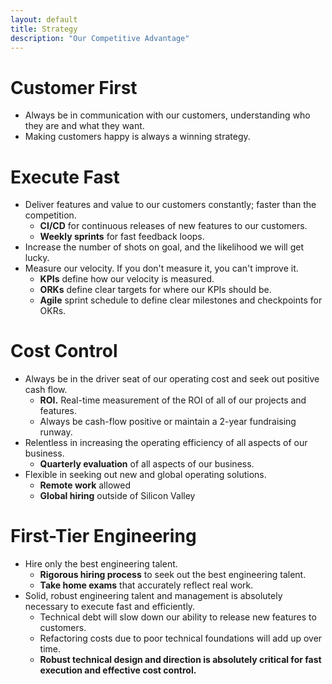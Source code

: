 ```yaml
---
layout: default
title: Strategy
description: "Our Competitive Advantage"
---
```


# Customer First
* Always be in communication with our customers, understanding who they are and what they want. 
* Making customers happy is always a winning strategy.

# Execute Fast
* Deliver features and value to our customers constantly; faster than the competition.
	* **CI/CD** for continuous releases of new features to our customers.
	* **Weekly sprints** for fast feedback loops.
* Increase the number of shots on goal, and the likelihood we will get lucky.
* Measure our velocity. If you don't measure it, you can't improve it.
	* **KPIs** define how our velocity is measured.
	* **ORKs** define clear targets for where our KPIs should be.
	* **Agile** sprint schedule to define clear milestones and checkpoints for OKRs.

# Cost Control
* Always be in the driver seat of our operating cost and seek out positive cash flow.
	* **ROI.** Real-time measurement of the ROI of all of our projects and features.
	* Always be cash-flow positive or maintain a 2-year fundraising runway.
* Relentless in increasing the operating efficiency of all aspects of our business.
	* **Quarterly evaluation** of all aspects of our business.
* Flexible in seeking out new and global operating solutions.
	* **Remote work** allowed
	* **Global hiring** outside of Silicon Valley

# First-Tier Engineering
* Hire only the best engineering talent.
	* **Rigorous hiring process** to seek out the best engineering talent.
	* **Take home exams** that accurately reflect real work.
* Solid, robust engineering talent and management is absolutely necessary to execute fast and efficiently.
	* Technical debt will slow down our ability to release new features to customers.
	* Refactoring costs due to poor technical foundations will add up over time.
	* **Robust technical design and direction is absolutely critical for fast execution and effective cost control.**